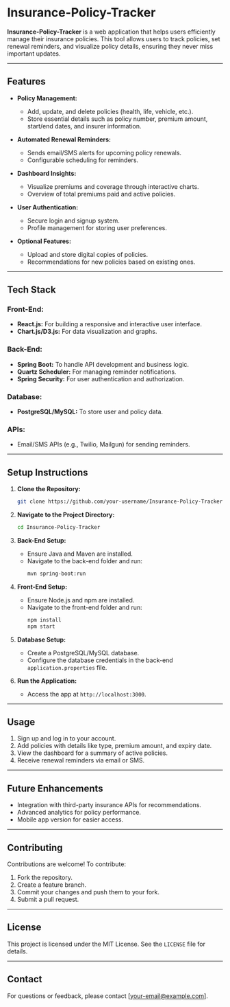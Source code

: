 # Insurance-Policy-Tracker

**Insurance-Policy-Tracker** is a web application that helps users efficiently manage their insurance policies. This tool allows users to track policies, set renewal reminders, and visualize policy details, ensuring they never miss important updates.

---

## **Features**

- **Policy Management:**
  - Add, update, and delete policies (health, life, vehicle, etc.).
  - Store essential details such as policy number, premium amount, start/end dates, and insurer information.

- **Automated Renewal Reminders:**
  - Sends email/SMS alerts for upcoming policy renewals.
  - Configurable scheduling for reminders.

- **Dashboard Insights:**
  - Visualize premiums and coverage through interactive charts.
  - Overview of total premiums paid and active policies.

- **User Authentication:**
  - Secure login and signup system.
  - Profile management for storing user preferences.

- **Optional Features:**
  - Upload and store digital copies of policies.
  - Recommendations for new policies based on existing ones.

---

## **Tech Stack**

### **Front-End:**
- **React.js:** For building a responsive and interactive user interface.
- **Chart.js/D3.js:** For data visualization and graphs.

### **Back-End:**
- **Spring Boot:** To handle API development and business logic.
- **Quartz Scheduler:** For managing reminder notifications.
- **Spring Security:** For user authentication and authorization.

### **Database:**
- **PostgreSQL/MySQL:** To store user and policy data.

### **APIs:**
- Email/SMS APIs (e.g., Twilio, Mailgun) for sending reminders.

---

## **Setup Instructions**

1. **Clone the Repository:**
   ```bash
   git clone https://github.com/your-username/Insurance-Policy-Tracker.git
   ```

2. **Navigate to the Project Directory:**
   ```bash
   cd Insurance-Policy-Tracker
   ```

3. **Back-End Setup:**
   - Ensure Java and Maven are installed.
   - Navigate to the back-end folder and run:
     ```bash
     mvn spring-boot:run
     ```

4. **Front-End Setup:**
   - Ensure Node.js and npm are installed.
   - Navigate to the front-end folder and run:
     ```bash
     npm install
     npm start
     ```

5. **Database Setup:**
   - Create a PostgreSQL/MySQL database.
   - Configure the database credentials in the back-end `application.properties` file.

6. **Run the Application:**
   - Access the app at `http://localhost:3000`.

---

## **Usage**

1. Sign up and log in to your account.
2. Add policies with details like type, premium amount, and expiry date.
3. View the dashboard for a summary of active policies.
4. Receive renewal reminders via email or SMS.

---

## **Future Enhancements**

- Integration with third-party insurance APIs for recommendations.
- Advanced analytics for policy performance.
- Mobile app version for easier access.

---

## **Contributing**

Contributions are welcome! To contribute:
1. Fork the repository.
2. Create a feature branch.
3. Commit your changes and push them to your fork.
4. Submit a pull request.

---

## **License**

This project is licensed under the MIT License. See the `LICENSE` file for details.

---

## **Contact**

For questions or feedback, please contact [your-email@example.com].
